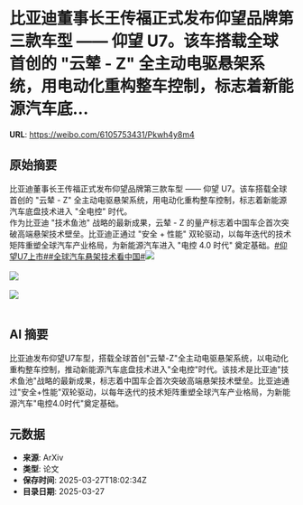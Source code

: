 # 比亚迪董事长王传福正式发布仰望品牌第三款车型 —— 仰望 U7。该车搭载全球首创的 "云辇 - Z" 全主动电驱悬架系统，用电动化重构整车控制，标志着新能源汽车底...

**URL**: https://weibo.com/6105753431/Pkwh4y8m4

## 原始摘要

比亚迪董事长王传福正式发布仰望品牌第三款车型 —— 仰望 U7。该车搭载全球首创的 "云辇 - Z" 全主动电驱悬架系统，用电动化重构整车控制，标志着新能源汽车底盘技术进入 "全电控" 时代。<br>作为比亚迪 "技术鱼池" 战略的最新成果，云辇 - Z 的量产标志着中国车企首次突破高端悬架技术壁垒。比亚迪正通过 "安全 + 性能" 双轮驱动，以每年迭代的技术矩阵重塑全球汽车产业格局，为新能源汽车进入 "电控 4.0 时代" 奠定基础。<a href="https://m.weibo.cn/search?containerid=231522type%3D1%26t%3D10%26q%3D%23%E4%BB%B0%E6%9C%9BU7%E4%B8%8A%E5%B8%82%23&amp;extparam=%23%E4%BB%B0%E6%9C%9BU7%E4%B8%8A%E5%B8%82%23" data-hide=""><span class="surl-text">#仰望U7上市#</span></a><a href="https://m.weibo.cn/search?containerid=231522type%3D1%26t%3D10%26q%3D%23%E5%85%A8%E7%90%83%E6%B1%BD%E8%BD%A6%E6%82%AC%E6%9E%B6%E6%8A%80%E6%9C%AF%E7%9C%8B%E4%B8%AD%E5%9B%BD%23&amp;extparam=%23%E5%85%A8%E7%90%83%E6%B1%BD%E8%BD%A6%E6%82%AC%E6%9E%B6%E6%8A%80%E6%9C%AF%E7%9C%8B%E4%B8%AD%E5%9B%BD%23" data-hide=""><span class="surl-text">#全球汽车悬架技术看中国#</span></a><img style="" src="https://tvax4.sinaimg.cn/large/006Fd7o3ly1hzvsibh7cyj31hc0u0tdc.jpg" referrerpolicy="no-referrer"><br><br><img style="" src="https://tvax2.sinaimg.cn/large/006Fd7o3ly1hzvsibxp9rj31c40u00xf.jpg" referrerpolicy="no-referrer"><br><br><img style="" src="https://tvax4.sinaimg.cn/large/006Fd7o3ly1hzvsica53yj31h40u0adj.jpg" referrerpolicy="no-referrer"><br><br>

## AI 摘要

比亚迪发布仰望U7车型，搭载全球首创"云辇-Z"全主动电驱悬架系统，以电动化重构整车控制，推动新能源汽车底盘技术进入"全电控"时代。该技术是比亚迪"技术鱼池"战略的最新成果，标志着中国车企首次突破高端悬架技术壁垒。比亚迪通过"安全+性能"双轮驱动，以每年迭代的技术矩阵重塑全球汽车产业格局，为新能源汽车"电控4.0时代"奠定基础。

## 元数据

- **来源**: ArXiv
- **类型**: 论文
- **保存时间**: 2025-03-27T18:02:34Z
- **目录日期**: 2025-03-27
